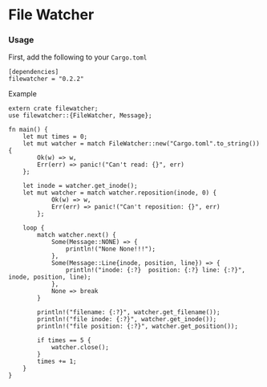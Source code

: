# File Watcher

### Usage

First, add the following to your `Cargo.toml`

    [dependencies]
    filewatcher = "0.2.2"

Example

    extern crate filewatcher;
    use filewatcher::{FileWatcher, Message};
	
	fn main() {
		let mut times = 0;
		let mut watcher = match FileWatcher::new("Cargo.toml".to_string()) {
			Ok(w) => w,
			Err(err) => panic!("Can't read: {}", err)
		};
	
		let inode = watcher.get_inode();
		let mut watcher = match watcher.reposition(inode, 0) {
				Ok(w) => w,
				Err(err) => panic!("Can't reposition: {}", err)
			};
	
		loop {
		    match watcher.next() {
				Some(Message::NONE) => {
					println!("None None!!!");
				},
		        Some(Message::Line{inode, position, line}) => {
					println!("inode: {:?}  position: {:?} line: {:?}", inode, position, line);	
		        },
		        None => break
		    }
			
			println!("filename: {:?}", watcher.get_filename());
			println!("file inode: {:?}", watcher.get_inode());
			println!("file position: {:?}", watcher.get_position());
			
			if times == 5 {
				watcher.close();
			}
			times += 1;
		}
	}

